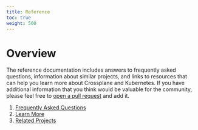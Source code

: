 ```yaml
---
title: Reference
toc: true
weight: 500
---
```


# Overview

The reference documentation includes answers to frequently asked questions, information about similar projects, and links to resources that can help you learn more about Crossplane and Kubernetes. If you have additional information that you think would be valuable for the community, please feel free to [open a pull request]() and add it.

1. [Frequently Asked Questions]
2. [Learn More]
3. [Related Projects]

<!-- Named Links -->

[Frequently Asked Questions]: 1_faqs.md
[Learn More]: 2_learn_more.md
[Related Projects]: 3_related_projects.md
